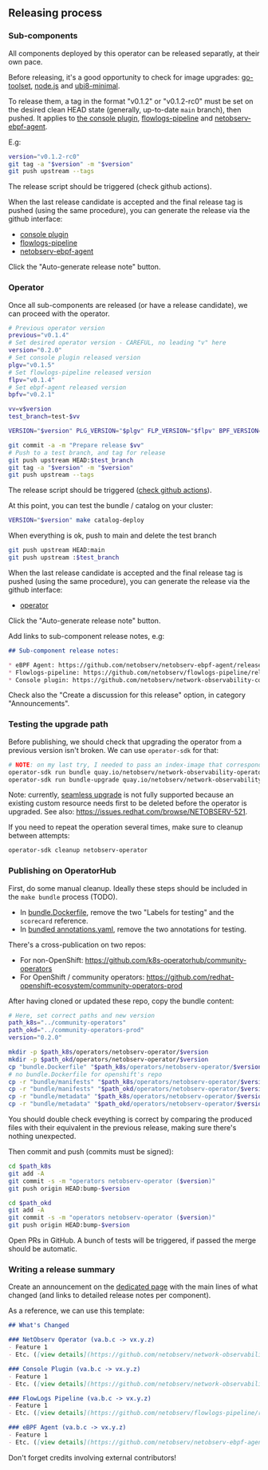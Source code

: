 ## Releasing process

### Sub-components

All components deployed by this operator can be released separatly, at their own pace.

Before releasing, it's a good opportunity to check for image upgrades: [go-toolset](https://catalog.redhat.com/software/containers/ubi8/go-toolset/5ce8713aac3db925c03774d1), [node.js](https://catalog.redhat.com/software/containers/ubi8/nodejs-16/615aee9fc739c0a4123a87e1) and [ubi8-minimal](https://catalog.redhat.com/software/containers/ubi8-minimal/5c64772edd19c77a158ea216).

To release them, a tag in the format "v0.1.2" or "v0.1.2-rc0" must be set on the desired clean HEAD state (generally, up-to-date `main` branch), then pushed. It applies to [the console plugin](https://github.com/netobserv/network-observability-console-plugin/), [flowlogs-pipeline](https://github.com/netobserv/flowlogs-pipeline) and [netobserv-ebpf-agent](https://github.com/netobserv/netobserv-ebpf-agent).

E.g:

```bash
version="v0.1.2-rc0"
git tag -a "$version" -m "$version"
git push upstream --tags
```

The release script should be triggered (check github actions).

When the last release candidate is accepted and the final release tag is pushed (using the same procedure), you can generate the release via the github interface:
- [console plugin](https://github.com/netobserv/network-observability-console-plugin/releases/new)
- [flowlogs-pipeline](https://github.com/netobserv/flowlogs-pipeline/releases/new)
- [netobserv-ebpf-agent](https://github.com/netobserv/netobserv-ebpf-agent/releases/new)

Click the "Auto-generate release note" button.

### Operator

Once all sub-components are released (or have a release candidate), we can proceed with the operator.

```bash
# Previous operator version
previous="v0.1.4"
# Set desired operator version - CAREFUL, no leading "v" here
version="0.2.0"
# Set console plugin released version
plgv="v0.1.5"
# Set flowlogs-pipeline released version
flpv="v0.1.4"
# Set ebpf-agent released version
bpfv="v0.2.1"

vv=v$version
test_branch=test-$vv

VERSION="$version" PLG_VERSION="$plgv" FLP_VERSION="$flpv" BPF_VERSION="$bpfv" PREVIOUS_VERSION="$previous" make bundle

git commit -a -m "Prepare release $vv"
# Push to a test branch, and tag for release
git push upstream HEAD:$test_branch
git tag -a "$version" -m "$version"
git push upstream --tags
```

The release script should be triggered ([check github actions](https://github.com/netobserv/network-observability-operator/actions)).

At this point, you can test the bundle / catalog on your cluster:

```bash
VERSION="$version" make catalog-deploy
```

When everything is ok, push to main and delete the test branch

```bash
git push upstream HEAD:main
git push upstream :$test_branch
```

When the last release candidate is accepted and the final release tag is pushed (using the same procedure), you can generate the release via the github interface:
- [operator](https://github.com/netobserv/network-observability-operator/releases/new)

Click the "Auto-generate release note" button.

Add links to sub-component release notes, e.g:

```md
## Sub-component release notes:

* eBPF Agent: https://github.com/netobserv/netobserv-ebpf-agent/releases/tag/v0.1.2
* Flowlogs-pipeline: https://github.com/netobserv/flowlogs-pipeline/releases/tag/v0.1.3
* Console plugin: https://github.com/netobserv/network-observability-console-plugin/releases/tag/v0.1.4
```

Check also the "Create a discussion for this release" option, in category "Announcements".

### Testing the upgrade path

Before publishing, we should check that upgrading the operator from a previous version isn't broken. We can use `operator-sdk` for that:

```bash
# NOTE: on my last try, I needed to pass an index-image that corresponds to the operator-sdk version. This is likely due to a bug and should be eventually removed (cf https://github.com/operator-framework/operator-sdk/issues/5980)
operator-sdk run bundle quay.io/netobserv/network-observability-operator-bundle:$previous --index-image quay.io/operator-framework/opm:v1.22 --timeout 5m
operator-sdk run bundle-upgrade quay.io/netobserv/network-observability-operator-bundle:$vv --timeout 5m
```

Note: currently, [seamless upgrade](https://sdk.operatorframework.io/docs/overview/operator-capabilities/#level-2---seamless-upgrades) is not fully supported because an existing custom resource needs first to be deleted before the operator is upgraded. See also: https://issues.redhat.com/browse/NETOBSERV-521.

If you need to repeat the operation several times, make sure to cleanup between attempts:

```bash
operator-sdk cleanup netobserv-operator
```


### Publishing on OperatorHub

First, do some manual cleanup. Ideally these steps should be included in the `make bundle` process (TODO).
- In [bundle.Dockerfile](./bundle.Dockerfile), remove the two "Labels for testing" and the `scorecard` reference.
- In [bundled annotations.yaml](./bundle/metadata/annotations.yaml), remove the two annotations for testing.

There's a cross-publication on two repos:
- For non-OpenShift: https://github.com/k8s-operatorhub/community-operators
- For OpenShift / community operators: https://github.com/redhat-openshift-ecosystem/community-operators-prod

After having cloned or updated these repo, copy the bundle content:

```bash
# Here, set correct paths and new version
path_k8s="../community-operators"
path_okd="../community-operators-prod"
version="0.2.0"

mkdir -p $path_k8s/operators/netobserv-operator/$version
mkdir -p $path_okd/operators/netobserv-operator/$version
cp "bundle.Dockerfile" "$path_k8s/operators/netobserv-operator/$version"
# no bundle.Dockerfile for openshift's repo
cp -r "bundle/manifests" "$path_k8s/operators/netobserv-operator/$version"
cp -r "bundle/manifests" "$path_okd/operators/netobserv-operator/$version"
cp -r "bundle/metadata" "$path_k8s/operators/netobserv-operator/$version"
cp -r "bundle/metadata" "$path_okd/operators/netobserv-operator/$version"
```

You should double check eveything is correct by comparing the produced files with their equivalent in the previous release,
making sure there's nothing unexpected.

Then commit and push (commits must be signed):

```bash
cd $path_k8s
git add -A
git commit -s -m "operators netobserv-operator ($version)"
git push origin HEAD:bump-$version

cd $path_okd
git add -A
git commit -s -m "operators netobserv-operator ($version)"
git push origin HEAD:bump-$version
```

Open PRs in GitHub. A bunch of tests will be triggered, if passed the merge should be automatic.

### Writing a release summary

Create an announcement on the [dedicated page](https://github.com/netobserv/network-observability-operator/discussions/categories/announcements) with the main lines of what changed (and links to detailed release notes per component).

As a reference, we can use this template:

```md
## What's Changed

### NetObserv Operator (va.b.c -> vx.y.z)
- Feature 1
- Etc. ([view details](https://github.com/netobserv/network-observability-operator/releases/tag/x.y.z))

### Console Plugin (va.b.c -> vx.y.z)
- Feature 1
- Etc. ([view details](https://github.com/netobserv/network-observability-console-plugin/releases/tag/vx.y.z))

### FlowLogs Pipeline (va.b.c -> vx.y.z)
- Feature 1
- Etc. ([view details](https://github.com/netobserv/flowlogs-pipeline/releases/tag/vx.y.z))

### eBPF Agent (va.b.c -> vx.y.z)
- Feature 1
- Etc. ([view details](https://github.com/netobserv/netobserv-ebpf-agent/releases/tag/vx.y.z))
```

Don't forget credits involving external contributors!
